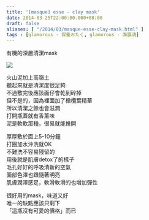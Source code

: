 ```yaml
---
title: '[masque] esse - clay mask'
date: 2014-03-25T22:00:00.000+08:00
draft: false
aliases: [ "/2014/03/masque-esse-clay-mask.html" ]
tags : [glamorous - 保養おたく, glamorous - 面膜魂]
---
```


有機的深層清潔mask  

[![](https://1.bp.blogspot.com/-6z8U4-0iDxc/XDCyiqWbfuI/AAAAAAAAEQ4/lk42I2c1ET467ArBM92Y2AXpDGhgqaphgCLcBGAs/s640/73.jpg)](https://1.bp.blogspot.com/-6z8U4-0iDxc/XDCyiqWbfuI/AAAAAAAAEQ4/lk42I2c1ET467ArBM92Y2AXpDGhgqaphgCLcBGAs/s1600/73.jpg)

火山泥加上高嶺土  
聽起來就是清潔度很足夠  
不過敷完後應該面仔會乾到碎掉  
但不是的，因為裡面加了橄欖葉精華  
所以清潔之餘也會滋潤  
打開瓶蓋就有香薰味  
泥是軟軟那種，很易就能推開  
  
厚厚敷於面上5-10分鐘  
打圈加水沖洗就OK  
不難洗不容易殘留的  
用後就是肌膚detox了的樣子  
毛孔好好的呼吸清新的空氣  
面部色澤也跟隨著明亮  
肌膚潤澤感足，軟滑軟滑的也增加彈性  
  
很好用的mask，味道又好  
唯一的缺點應該只剩下  
「這瓶沒有可愛的價格」而已